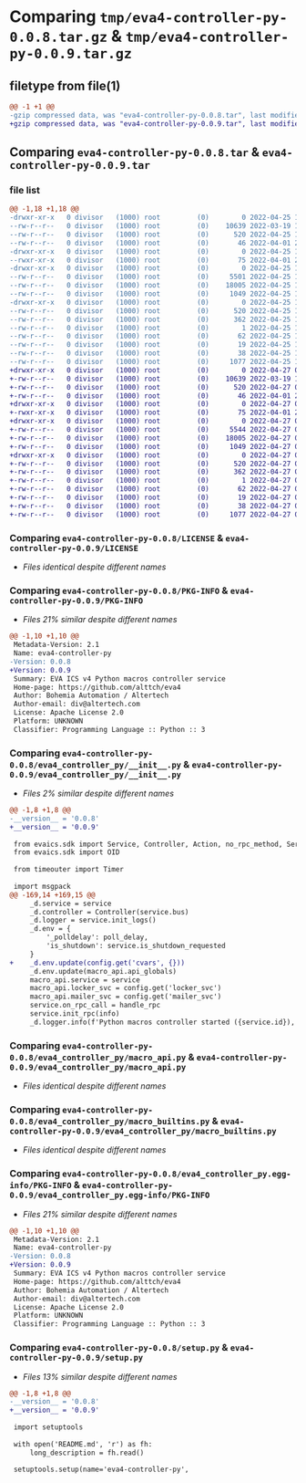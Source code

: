 # Comparing `tmp/eva4-controller-py-0.0.8.tar.gz` & `tmp/eva4-controller-py-0.0.9.tar.gz`

## filetype from file(1)

```diff
@@ -1 +1 @@
-gzip compressed data, was "eva4-controller-py-0.0.8.tar", last modified: Mon Apr 25 14:14:33 2022, max compression
+gzip compressed data, was "eva4-controller-py-0.0.9.tar", last modified: Wed Apr 27 02:37:48 2022, max compression
```

## Comparing `eva4-controller-py-0.0.8.tar` & `eva4-controller-py-0.0.9.tar`

### file list

```diff
@@ -1,18 +1,18 @@
-drwxr-xr-x   0 divisor   (1000) root         (0)        0 2022-04-25 14:14:33.855457 eva4-controller-py-0.0.8/
--rw-r--r--   0 divisor   (1000) root         (0)    10639 2022-03-19 18:20:58.000000 eva4-controller-py-0.0.8/LICENSE
--rw-r--r--   0 divisor   (1000) root         (0)      520 2022-04-25 14:14:33.855457 eva4-controller-py-0.0.8/PKG-INFO
--rw-r--r--   0 divisor   (1000) root         (0)       46 2022-04-01 21:38:20.000000 eva4-controller-py-0.0.8/README.md
-drwxr-xr-x   0 divisor   (1000) root         (0)        0 2022-04-25 14:14:33.851457 eva4-controller-py-0.0.8/bin/
--rwxr-xr-x   0 divisor   (1000) root         (0)       75 2022-04-01 21:42:50.000000 eva4-controller-py-0.0.8/bin/eva4-svc-controller-py
-drwxr-xr-x   0 divisor   (1000) root         (0)        0 2022-04-25 14:14:33.851457 eva4-controller-py-0.0.8/eva4_controller_py/
--rw-r--r--   0 divisor   (1000) root         (0)     5501 2022-04-25 14:14:32.000000 eva4-controller-py-0.0.8/eva4_controller_py/__init__.py
--rw-r--r--   0 divisor   (1000) root         (0)    18005 2022-04-25 14:14:32.000000 eva4-controller-py-0.0.8/eva4_controller_py/macro_api.py
--rw-r--r--   0 divisor   (1000) root         (0)     1049 2022-04-25 14:14:32.000000 eva4-controller-py-0.0.8/eva4_controller_py/macro_builtins.py
-drwxr-xr-x   0 divisor   (1000) root         (0)        0 2022-04-25 14:14:33.855457 eva4-controller-py-0.0.8/eva4_controller_py.egg-info/
--rw-r--r--   0 divisor   (1000) root         (0)      520 2022-04-25 14:14:33.000000 eva4-controller-py-0.0.8/eva4_controller_py.egg-info/PKG-INFO
--rw-r--r--   0 divisor   (1000) root         (0)      362 2022-04-25 14:14:33.000000 eva4-controller-py-0.0.8/eva4_controller_py.egg-info/SOURCES.txt
--rw-r--r--   0 divisor   (1000) root         (0)        1 2022-04-25 14:14:33.000000 eva4-controller-py-0.0.8/eva4_controller_py.egg-info/dependency_links.txt
--rw-r--r--   0 divisor   (1000) root         (0)       62 2022-04-25 14:14:33.000000 eva4-controller-py-0.0.8/eva4_controller_py.egg-info/requires.txt
--rw-r--r--   0 divisor   (1000) root         (0)       19 2022-04-25 14:14:33.000000 eva4-controller-py-0.0.8/eva4_controller_py.egg-info/top_level.txt
--rw-r--r--   0 divisor   (1000) root         (0)       38 2022-04-25 14:14:33.855457 eva4-controller-py-0.0.8/setup.cfg
--rw-r--r--   0 divisor   (1000) root         (0)     1077 2022-04-25 14:14:32.000000 eva4-controller-py-0.0.8/setup.py
+drwxr-xr-x   0 divisor   (1000) root         (0)        0 2022-04-27 02:37:48.204387 eva4-controller-py-0.0.9/
+-rw-r--r--   0 divisor   (1000) root         (0)    10639 2022-03-19 18:20:58.000000 eva4-controller-py-0.0.9/LICENSE
+-rw-r--r--   0 divisor   (1000) root         (0)      520 2022-04-27 02:37:48.204387 eva4-controller-py-0.0.9/PKG-INFO
+-rw-r--r--   0 divisor   (1000) root         (0)       46 2022-04-01 21:38:20.000000 eva4-controller-py-0.0.9/README.md
+drwxr-xr-x   0 divisor   (1000) root         (0)        0 2022-04-27 02:37:48.204387 eva4-controller-py-0.0.9/bin/
+-rwxr-xr-x   0 divisor   (1000) root         (0)       75 2022-04-01 21:42:50.000000 eva4-controller-py-0.0.9/bin/eva4-svc-controller-py
+drwxr-xr-x   0 divisor   (1000) root         (0)        0 2022-04-27 02:37:48.204387 eva4-controller-py-0.0.9/eva4_controller_py/
+-rw-r--r--   0 divisor   (1000) root         (0)     5544 2022-04-27 02:18:07.000000 eva4-controller-py-0.0.9/eva4_controller_py/__init__.py
+-rw-r--r--   0 divisor   (1000) root         (0)    18005 2022-04-27 02:18:07.000000 eva4-controller-py-0.0.9/eva4_controller_py/macro_api.py
+-rw-r--r--   0 divisor   (1000) root         (0)     1049 2022-04-27 02:18:07.000000 eva4-controller-py-0.0.9/eva4_controller_py/macro_builtins.py
+drwxr-xr-x   0 divisor   (1000) root         (0)        0 2022-04-27 02:37:48.204387 eva4-controller-py-0.0.9/eva4_controller_py.egg-info/
+-rw-r--r--   0 divisor   (1000) root         (0)      520 2022-04-27 02:37:48.000000 eva4-controller-py-0.0.9/eva4_controller_py.egg-info/PKG-INFO
+-rw-r--r--   0 divisor   (1000) root         (0)      362 2022-04-27 02:37:48.000000 eva4-controller-py-0.0.9/eva4_controller_py.egg-info/SOURCES.txt
+-rw-r--r--   0 divisor   (1000) root         (0)        1 2022-04-27 02:37:48.000000 eva4-controller-py-0.0.9/eva4_controller_py.egg-info/dependency_links.txt
+-rw-r--r--   0 divisor   (1000) root         (0)       62 2022-04-27 02:37:48.000000 eva4-controller-py-0.0.9/eva4_controller_py.egg-info/requires.txt
+-rw-r--r--   0 divisor   (1000) root         (0)       19 2022-04-27 02:37:48.000000 eva4-controller-py-0.0.9/eva4_controller_py.egg-info/top_level.txt
+-rw-r--r--   0 divisor   (1000) root         (0)       38 2022-04-27 02:37:48.204387 eva4-controller-py-0.0.9/setup.cfg
+-rw-r--r--   0 divisor   (1000) root         (0)     1077 2022-04-27 02:18:07.000000 eva4-controller-py-0.0.9/setup.py
```

### Comparing `eva4-controller-py-0.0.8/LICENSE` & `eva4-controller-py-0.0.9/LICENSE`

 * *Files identical despite different names*

### Comparing `eva4-controller-py-0.0.8/PKG-INFO` & `eva4-controller-py-0.0.9/PKG-INFO`

 * *Files 21% similar despite different names*

```diff
@@ -1,10 +1,10 @@
 Metadata-Version: 2.1
 Name: eva4-controller-py
-Version: 0.0.8
+Version: 0.0.9
 Summary: EVA ICS v4 Python macros controller service
 Home-page: https://github.com/alttch/eva4
 Author: Bohemia Automation / Altertech
 Author-email: div@altertech.com
 License: Apache License 2.0
 Platform: UNKNOWN
 Classifier: Programming Language :: Python :: 3
```

### Comparing `eva4-controller-py-0.0.8/eva4_controller_py/__init__.py` & `eva4-controller-py-0.0.9/eva4_controller_py/__init__.py`

 * *Files 2% similar despite different names*

```diff
@@ -1,8 +1,8 @@
-__version__ = '0.0.8'
+__version__ = '0.0.9'
 
 from evaics.sdk import Service, Controller, Action, no_rpc_method, ServiceInfo
 from evaics.sdk import OID
 
 from timeouter import Timer
 
 import msgpack
@@ -169,14 +169,15 @@
     _d.service = service
     _d.controller = Controller(service.bus)
     _d.logger = service.init_logs()
     _d.env = {
         '_polldelay': poll_delay,
         'is_shutdown': service.is_shutdown_requested
     }
+    _d.env.update(config.get('cvars', {}))
     _d.env.update(macro_api.api_globals)
     macro_api.service = service
     macro_api.locker_svc = config.get('locker_svc')
     macro_api.mailer_svc = config.get('mailer_svc')
     service.on_rpc_call = handle_rpc
     service.init_rpc(info)
     _d.logger.info(f'Python macros controller started ({service.id}), '
```

### Comparing `eva4-controller-py-0.0.8/eva4_controller_py/macro_api.py` & `eva4-controller-py-0.0.9/eva4_controller_py/macro_api.py`

 * *Files identical despite different names*

### Comparing `eva4-controller-py-0.0.8/eva4_controller_py/macro_builtins.py` & `eva4-controller-py-0.0.9/eva4_controller_py/macro_builtins.py`

 * *Files identical despite different names*

### Comparing `eva4-controller-py-0.0.8/eva4_controller_py.egg-info/PKG-INFO` & `eva4-controller-py-0.0.9/eva4_controller_py.egg-info/PKG-INFO`

 * *Files 21% similar despite different names*

```diff
@@ -1,10 +1,10 @@
 Metadata-Version: 2.1
 Name: eva4-controller-py
-Version: 0.0.8
+Version: 0.0.9
 Summary: EVA ICS v4 Python macros controller service
 Home-page: https://github.com/alttch/eva4
 Author: Bohemia Automation / Altertech
 Author-email: div@altertech.com
 License: Apache License 2.0
 Platform: UNKNOWN
 Classifier: Programming Language :: Python :: 3
```

### Comparing `eva4-controller-py-0.0.8/setup.py` & `eva4-controller-py-0.0.9/setup.py`

 * *Files 13% similar despite different names*

```diff
@@ -1,8 +1,8 @@
-__version__ = '0.0.8'
+__version__ = '0.0.9'
 
 import setuptools
 
 with open('README.md', 'r') as fh:
     long_description = fh.read()
 
 setuptools.setup(name='eva4-controller-py',
```

